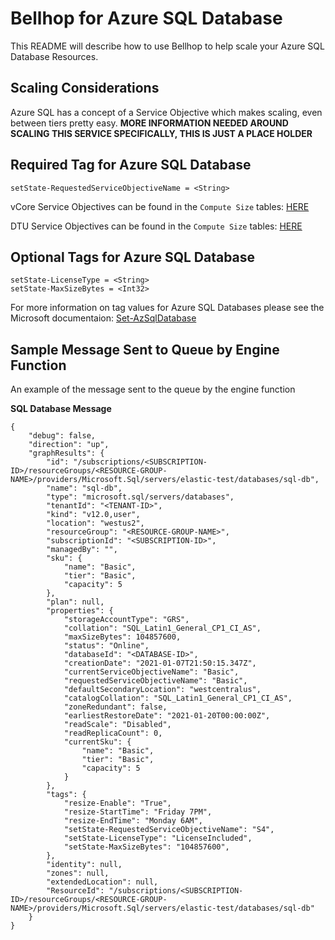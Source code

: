 # Bellhop for Azure SQL Database
This README will describe how to use Bellhop to help scale your Azure SQL Database Resources.

## Scaling Considerations
Azure SQL has a concept of a Service Objective which makes scaling, even between tiers pretty easy. **MORE INFORMATION NEEDED AROUND SCALING THIS SERVICE SPECIFICALLY, THIS IS JUST A PLACE HOLDER**

## Required Tag for Azure SQL Database
```
setState-RequestedServiceObjectiveName = <String>
```

vCore Service Objectives can be found in the `Compute Size` tables: [HERE](https://docs.microsoft.com/en-us/azure/azure-sql/database/resource-limits-vcore-single-databases)


DTU Service Objectives can be found in the `Compute Size` tables: [HERE](https://docs.microsoft.com/en-us/azure/azure-sql/database/resource-limits-dtu-single-databases)

## Optional Tags for Azure SQL Database
```
setState-LicenseType = <String>
setState-MaxSizeBytes = <Int32>
```

For more information on tag values for Azure SQL Databases please see the Microsoft documentaion: [Set-AzSqlDatabase](https://docs.microsoft.com/en-us/powershell/module/az.sql/set-azsqldatabase?view=azps-5.4.0)


## Sample Message Sent to Queue by Engine Function
An example of the message sent to the queue by the engine function 

**SQL Database Message**
```
{
    "debug": false,
    "direction": "up",
    "graphResults": {
        "id": "/subscriptions/<SUBSCRIPTION-ID>/resourceGroups/<RESOURCE-GROUP-NAME>/providers/Microsoft.Sql/servers/elastic-test/databases/sql-db",
        "name": "sql-db",
        "type": "microsoft.sql/servers/databases",
        "tenantId": "<TENANT-ID>",
        "kind": "v12.0,user",
        "location": "westus2",
        "resourceGroup": "<RESOURCE-GROUP-NAME>",
        "subscriptionId": "<SUBSCRIPTION-ID>",
        "managedBy": "",
        "sku": {
            "name": "Basic",
            "tier": "Basic",
            "capacity": 5
        },
        "plan": null,
        "properties": {
            "storageAccountType": "GRS",
            "collation": "SQL_Latin1_General_CP1_CI_AS",
            "maxSizeBytes": 104857600,
            "status": "Online",
            "databaseId": "<DATABASE-ID>",
            "creationDate": "2021-01-07T21:50:15.347Z",
            "currentServiceObjectiveName": "Basic",
            "requestedServiceObjectiveName": "Basic",
            "defaultSecondaryLocation": "westcentralus",
            "catalogCollation": "SQL_Latin1_General_CP1_CI_AS",
            "zoneRedundant": false,
            "earliestRestoreDate": "2021-01-20T00:00:00Z",
            "readScale": "Disabled",
            "readReplicaCount": 0,
            "currentSku": {
                "name": "Basic",
                "tier": "Basic",
                "capacity": 5
            }
        },
        "tags": {
            "resize-Enable": "True",
            "resize-StartTime": "Friday 7PM",
            "resize-EndTime": "Monday 6AM",
            "setState-RequestedServiceObjectiveName": "S4",
            "setState-LicenseType": "LicenseIncluded",
            "setState-MaxSizeBytes": "104857600",
        },
        "identity": null,
        "zones": null,
        "extendedLocation": null,
        "ResourceId": "/subscriptions/<SUBSCRIPTION-ID>/resourceGroups/<RESOURCE-GROUP-NAME>/providers/Microsoft.Sql/servers/elastic-test/databases/sql-db"
    }
}
```

